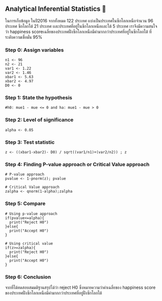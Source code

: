 ## Analytical Inferential Statistics :beer:
ในการเก็บข้อมูล ในปี2016 จากทั้งหมด 122 ประเทศ เเบ่งเป็นประเทศในซีกโลกเหนือจํานวน 96 ประเทศ ซีกโลกใต้ 21 ประเทศ เเละประเทศที่อยู่ในซีกโลกเหนือเเละใต้ 5 ประเทศ
เราจึงมีความสนใจว่า happiness scoreเฉลี่ยของประเทศฝั่งซีกโลกเหนือมีค่ามากกว่าประเทศที่อยู่ในซีกโลกใต้  ที่ระดับความเชื่อมั่น 95%


### Step 0: Assign variables

```
n1 <- 96
n2 <- 21
var1 <- 1.22 
var2 <- 1.46
xbar1 <- 5.63
xbar2 <- 4.97
D0 <- 0
```

### Step 1: State the hypothesis

```
#h0: mue1 - mue <= 0 and ha: mue1 - mue > 0
```

### Step 2: Level of significance

```
alpha <- 0.05
```

### Step 3: Test statistic

```
z <- ((xbar1-xbar2)- D0) / sqrt((var1/n1)+(var2/n2)) ; z
```

### Step 4: Finding P-value approach or Critical Value approach

```
# P-value approach
pvalue <- 1-pnorm(z); pvalue

# Critical Value approach
zalpha <- qnorm(1-alpha);zalpha
```

### Step 5: Compare

```
# Using p-value approach
if(pvalue<=alpha){
  print("Reject H0")
}else{
  print("Accept H0")
}

# Using critical value
if(z>=zalpha){
  print("Reject H0")
}else{
  print("Accept H0")
}
```

### Step 6: Conclusion

จากที่ได้ทดสอบสมมติฐานสรุปได้ว่า reject H0
ซึ่งหมายความว่าค่าเฉลี่ยของ happiness score ของประเทศฝั่งซีกโลกเหนือมีค่ามากกว่าประเทศที่อยู่ฝั่งซีกโลกใต้
